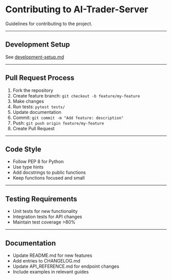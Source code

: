 # Contributing to AI-Trader-Server

Guidelines for contributing to the project.

---

## Development Setup

See [development-setup.md](development-setup.md)

---

## Pull Request Process

1. Fork the repository
2. Create feature branch: `git checkout -b feature/my-feature`
3. Make changes
4. Run tests: `pytest tests/`
5. Update documentation
6. Commit: `git commit -m "Add feature: description"`
7. Push: `git push origin feature/my-feature`
8. Create Pull Request

---

## Code Style

- Follow PEP 8 for Python
- Use type hints
- Add docstrings to public functions
- Keep functions focused and small

---

## Testing Requirements

- Unit tests for new functionality
- Integration tests for API changes
- Maintain test coverage >80%

---

## Documentation

- Update README.md for new features
- Add entries to CHANGELOG.md
- Update API_REFERENCE.md for endpoint changes
- Include examples in relevant guides
